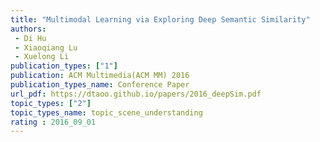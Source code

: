 ```yaml
---  
title: "Multimodal Learning via Exploring Deep Semantic Similarity"  
authors:  
 - Di Hu
 - Xiaoqiang Lu  
 - Xuelong Li   
publication_types: ["1"]  
publication: ACM Multimedia(ACM MM) 2016   
publication_types_name: Conference Paper  
url_pdf: https://dtaoo.github.io/papers/2016_deepSim.pdf  
topic_types: ["2"]
topic_types_name: topic_scene_understanding
rating : 2016_09_01
---  
```

